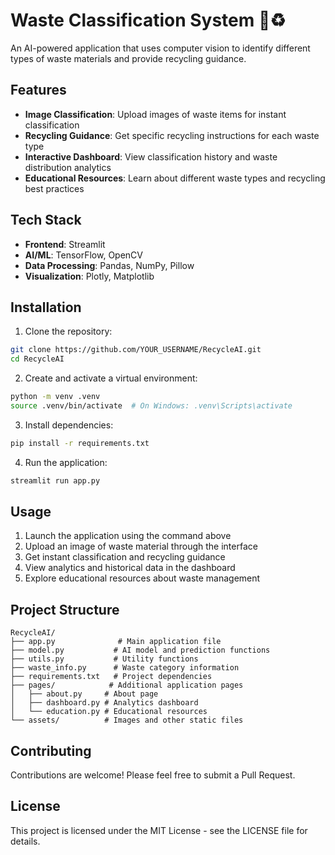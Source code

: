 # Waste Classification System 🌱♻️

An AI-powered application that uses computer vision to identify different types of waste materials and provide recycling guidance.

## Features

- **Image Classification**: Upload images of waste items for instant classification
- **Recycling Guidance**: Get specific recycling instructions for each waste type
- **Interactive Dashboard**: View classification history and waste distribution analytics
- **Educational Resources**: Learn about different waste types and recycling best practices

## Tech Stack

- **Frontend**: Streamlit
- **AI/ML**: TensorFlow, OpenCV
- **Data Processing**: Pandas, NumPy, Pillow
- **Visualization**: Plotly, Matplotlib

## Installation

1. Clone the repository:
```bash
git clone https://github.com/YOUR_USERNAME/RecycleAI.git
cd RecycleAI
```

2. Create and activate a virtual environment:
```bash
python -m venv .venv
source .venv/bin/activate  # On Windows: .venv\Scripts\activate
```

3. Install dependencies:
```bash
pip install -r requirements.txt
```

4. Run the application:
```bash
streamlit run app.py
```

## Usage

1. Launch the application using the command above
2. Upload an image of waste material through the interface
3. Get instant classification and recycling guidance
4. View analytics and historical data in the dashboard
5. Explore educational resources about waste management

## Project Structure

```
RecycleAI/
├── app.py              # Main application file
├── model.py           # AI model and prediction functions
├── utils.py           # Utility functions
├── waste_info.py      # Waste category information
├── requirements.txt   # Project dependencies
├── pages/            # Additional application pages
│   ├── about.py     # About page
│   ├── dashboard.py # Analytics dashboard
│   └── education.py # Educational resources
└── assets/          # Images and other static files
```

## Contributing

Contributions are welcome! Please feel free to submit a Pull Request.

## License

This project is licensed under the MIT License - see the LICENSE file for details. 